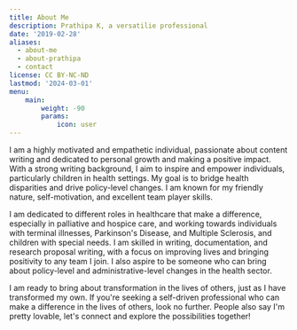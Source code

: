 ```yaml
---
title: About Me
description: Prathipa K, a versatilie professional
date: '2019-02-28'
aliases:
  - about-me
  - about-prathipa
  - contact
license: CC BY-NC-ND
lastmod: '2024-03-01'
menu:
    main: 
        weight: -90
        params:
            icon: user
---
```


I am a highly motivated and empathetic individual, passionate about content writing and dedicated to personal growth and making a positive impact. With a strong writing background, I aim to inspire and empower individuals, particularly children in health settings. My goal is to bridge health disparities and drive policy-level changes. I am known for my friendly nature, self-motivation, and excellent team player skills.

I am dedicated to different roles in healthcare that make a difference, especially in palliative and hospice care, and working towards individuals with terminal illnesses, Parkinson's Disease, and Multiple Sclerosis, and children with special needs. I am skilled in writing, documentation, and research proposal writing, with a focus on improving lives and bringing positivity to any team I join. I also aspire to be someone who can bring about policy-level and administrative-level changes in the health sector.

I am ready to bring about transformation in the lives of others, just as I have transformed my own. If you're seeking a self-driven professional who can make a difference in the lives of others, look no further. People also say I'm pretty lovable, let's connect and explore the possibilities together!